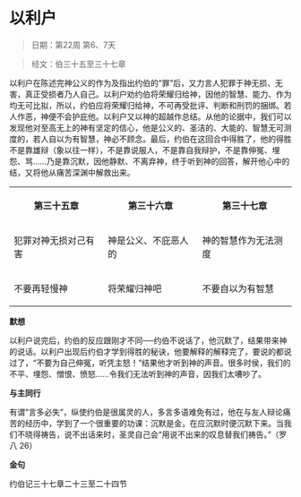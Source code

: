 # 以利户 

> 日期：第22周 第6、7天

> 经文：伯三十五至三十七章

以利户在陈述完神公义的作为及指出约伯的“罪”后，又力言人犯罪于神无损、无害，真正受损者乃人自己。以利户劝约伯将荣耀归给神，因他的智慧、能力、作为均无可比拟，所以，约伯应将荣耀归给神，不可再受批评、判断和刑罚的捆绑。若人作恶，神便不会护庇他。以利户又以神的超越作总结。从他的论据中，我们可以发现他对至高无上的神有坚定的信心，他是公义的、圣洁的、大能的、智慧无可测度的，若人自以为有智慧，神必不顾念。最后，约伯在这回合中得胜了，他的得胜不是靠雄辩（象以往一样），不是靠说服人，不是靠自我辩护，不是靠伸冤、埋怨、骂……乃是靠沉默，因他静默、不离弃神，终于听到神的回答，解开他心中的结，又将他从痛苦深渊中解救出来。

<table>
 <tbody>
  <tr>
   <th><p>第三十五章</p></th>
   <th><p>第三十六章</p></th>
   <th><p>第三十七章</p></th>
  </tr>
  <tr>
   <td><p>犯罪对神无损对己有害</p></td>
   <td><p>神是公义、不庇恶人的</p></td>
   <td><p>神的智慧作为无法测度</p></td>
  </tr>
  <tr>
   <td><p>不要再轻慢神</p></td>
   <td><p>将荣耀归神吧</p></td>
   <td><p>不要自以为有智慧</p></td>
  </tr>
 </tbody>
</table>

**默想**

以利户说完后，约伯的反应跟刚才不同──约伯不说话了，他沉默了，结果带来神的说话。以利户出现后约伯才学到得胜的秘诀，他要解释的解释完了，要说的都说过了，“不要为自己伸冤，听凭主怒！”结果他才听到神的声音。很多时侯，我们的不平、埋怨、憎恨、愤怒……令我们无法听到神的声音，因我们太嘈吵了。

**与主同行**

有谓“言多必失”，纵使约伯是很属灵的人，多言多语难免有过，他在与友人辩论痛苦的经历中，学到了一个很重要的功课：沉默是金，在应沉默时便沉默下来。当我们不晓得祷告，说不出话来时，圣灵自己会“用说不出来的叹息替我们祷告。”（罗八 26）

**金句**

约伯记三十七章二十三至二十四节



